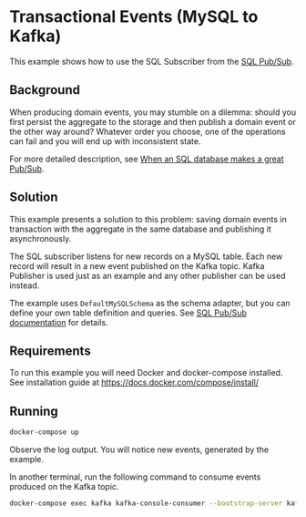 # Transactional Events (MySQL to Kafka)

This example shows how to use the SQL Subscriber from the [SQL Pub/Sub](https://github.com/ThreeDotsLabs/watermill-sql). 

## Background

When producing domain events, you may stumble on a dilemma: should you first persist the aggregate to the storage and
then publish a domain event or the other way around? Whatever order you choose, one of the operations can fail and
you will end up with inconsistent state.

For more detailed description, see [When an SQL database makes a great Pub/Sub](https://threedots.tech/post/when-sql-database-makes-great-pub-sub/).

## Solution

This example presents a solution to this problem: saving domain events in transaction with the aggregate in the same
database and publishing it asynchronously.

The SQL subscriber listens for new records on a MySQL table. Each new record will result in a new event published
on the Kafka topic. Kafka Publisher is used just as an example and any other publisher can be used instead.

The example uses `DefaultMySQLSchema` as the schema adapter, but you can define your own table definition and queries.
See [SQL Pub/Sub documentation](https://watermill.io/pubsubs/sql) for details.

## Requirements

To run this example you will need Docker and docker-compose installed. See installation guide at https://docs.docker.com/compose/install/

## Running

```bash
docker-compose up
```

Observe the log output. You will notice new events, generated by the example.

In another terminal, run the following command to consume events produced on the Kafka topic.

```bash
docker-compose exec kafka kafka-console-consumer --bootstrap-server kafka:9092 --topic events
```
